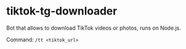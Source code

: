 # tiktok-tg-downloader

Bot that allows to download TikTok videos or photos, runs on Node.js.

Command: `/tt <tiktok_url>`